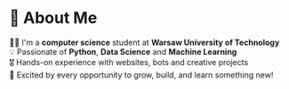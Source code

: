 # 👋 About Me

👨‍🦰 I'm a **computer science** student at **Warsaw University of Technology**  
💡 Passionate of **Python**, **Data Science** and **Machine Learning**  
🎖️ Hands-on experience with websites, bots and creative projects  
🚀 Excited by every opportunity to grow, build, and learn something new!  



